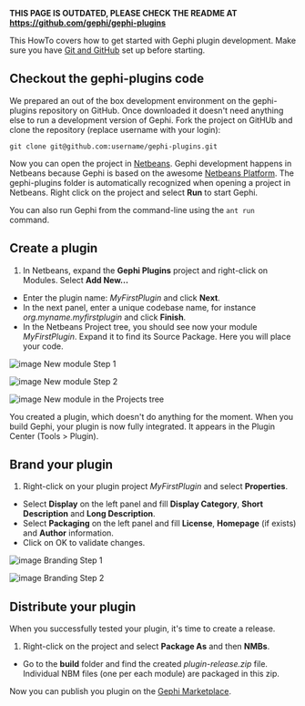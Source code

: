 **THIS PAGE IS OUTDATED, PLEASE CHECK THE README AT https://github.com/gephi/gephi-plugins**

This HowTo covers how to get started with Gephi plugin development. Make sure you have [Git and GitHub](https://wiki.gephi.org/index.php/Install_Git_and_Set_Up_GitHub) set up before starting.

## Checkout the gephi-plugins code

We prepared an out of the box development environment on the gephi-plugins repository on GitHub. Once downloaded it doesn't need anything else to run a development version of Gephi.
Fork the project on GitHUb and clone the repository (replace username with your login):

``git clone git@github.com:username/gephi-plugins.git``

Now you can open the project in [Netbeans](http://netbeans.org/). Gephi development happens in Netbeans because Gephi is based on the awesome [Netbeans Platform](http://platform.netbeans.org/). The gephi-plugins folder is automatically recognized when opening a project in Netbeans. Right click on the project and select **Run** to start Gephi.

You can also run Gephi from the command-line using the `ant run` command.

## Create a plugin

1. In Netbeans, expand the **Gephi Plugins** project and right-click on Modules. Select **Add New...**
- Enter the plugin name: *MyFirstPlugin* and click **Next**.
- In the next panel, enter a unique codebase name, for instance *org.myname.myfirstplugin* and click **Finish**.
- In the Netbeans Project tree, you should see now your module *MyFirstPlugin*. Expand it to find its Source Package. Here you will place your code.

![image](https://cloud.githubusercontent.com/assets/177962/5605694/d400f588-940a-11e4-83c8-ee7c9e847293.png)
New module Step 1

![image](https://cloud.githubusercontent.com/assets/177962/5605695/d78fb54a-940a-11e4-967e-00886daea18a.png)
New module Step 2

![image](https://cloud.githubusercontent.com/assets/177962/5605702/217797e0-940b-11e4-94e6-f867d9e05a78.png)
New module in the Projects tree

You created a plugin, which doesn't do anything for the moment. When you build Gephi, your plugin is now fully integrated. It appears in the Plugin Center (Tools > Plugin).

## Brand your plugin

1. Right-click on your plugin project *MyFirstPlugin* and select **Properties**.
- Select **Display** on the left panel and fill **Display Category**, **Short Description** and **Long Description**.
- Select **Packaging** on the left panel and fill **License**, **Homepage** (if exists) and **Author** information.
- Click on OK to validate changes.

![image](https://cloud.githubusercontent.com/assets/177962/5605707/4ab0abba-940b-11e4-9e6d-d0615db0044b.png)
Branding Step 1

![image](https://cloud.githubusercontent.com/assets/177962/5605708/4e773fd4-940b-11e4-8bb7-cb0924b3145f.png)
Branding Step 2

## Distribute your plugin

When you successfully tested your plugin, it's time to create a release.

1. Right-click on the project and select **Package As** and then **NMBs**.
- Go to the **build** folder and find the created *plugin-release.zip* file. Individual NBM files (one per each module) are packaged in this zip.

Now you can publish you plugin on the [Gephi Marketplace](https://marketplace.gephi.org).